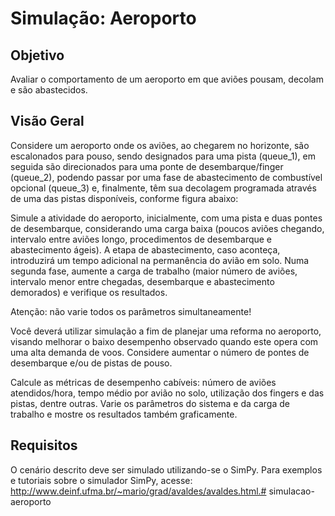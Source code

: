 # Simulação: Aeroporto

## Objetivo

Avaliar o comportamento de um aeroporto em que aviões pousam, decolam e são abastecidos.

## Visão Geral

Considere um aeroporto onde os aviões, ao chegarem no horizonte, são escalonados para pouso, sendo designados para uma pista (queue_1), em seguida são direcionados para uma ponte de desembarque/finger (queue_2), podendo passar por uma fase de abastecimento de combustível opcional (queue_3) e, finalmente, têm sua decolagem programada através de uma das pistas disponíveis, conforme figura abaixo:

Simule a atividade do aeroporto, inicialmente, com uma pista e duas pontes de desembarque, considerando uma carga baixa (poucos aviões chegando, intervalo entre aviões longo, procedimentos de desembarque e abastecimento ágeis). A etapa de
abastecimento, caso aconteça, introduzirá um tempo adicional na permanência do avião em solo. Numa segunda fase, aumente a carga de trabalho (maior número de aviões, intervalo menor entre chegadas, desembarque e abastecimento demorados) e  verifique os resultados. 

Atenção: não varie todos os parâmetros simultaneamente!

Você deverá utilizar simulação a fim de planejar uma reforma no aeroporto, visando melhorar o baixo desempenho observado quando este opera com uma alta demanda de voos. Considere aumentar o número de pontes de desembarque e/ou de pistas de pouso.

Calcule as métricas de desempenho cabíveis: número de aviões atendidos/hora, tempo médio por avião no solo, utilização dos fingers e das pistas, dentre outras. Varie os parâmetros do sistema e da carga de trabalho e mostre os resultados também
graficamente.

## Requisitos

O cenário descrito deve ser simulado utilizando-se o SimPy.
Para exemplos e tutoriais sobre o simulador SimPy, acesse:
http://www.deinf.ufma.br/~mario/grad/avaldes/avaldes.html.# simulacao-aeroporto
